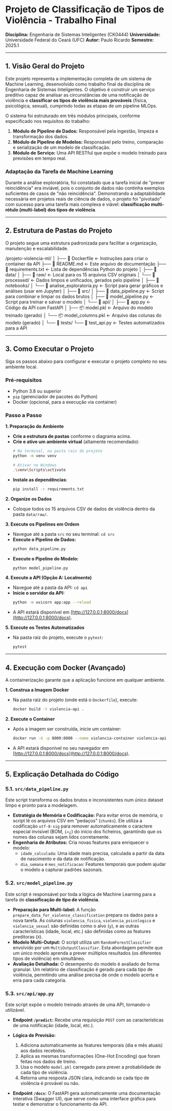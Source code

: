 # Projeto de Classificação de Tipos de Violência - Trabalho Final

**Disciplina:** Engenharia de Sistemas Inteligentes (CK0444)
**Universidade:** Universidade Federal do Ceará (UFC)
**Autor:** Paulo Ricardo
**Semestre:** 2025.1

---

## 1. Visão Geral do Projeto

Este projeto representa a implementação completa de um sistema de Machine Learning, desenvolvido como trabalho final da disciplina de Engenharia de Sistemas Inteligentes. O objetivo é construir um serviço preditivo capaz de analisar as circunstâncias de uma notificação de violência e **classificar os tipos de violência mais prováveis** (física, psicológica, sexual), cumprindo todas as etapas de um pipeline MLOps.

O sistema foi estruturado em três módulos principais, conforme especificado nos requisitos do trabalho:

1.  **Módulo de Pipeline de Dados:** Responsável pela ingestão, limpeza e transformação dos dados.
2.  **Módulo de Pipeline de Modelos:** Responsável pelo treino, comparação e serialização de um modelo de classificação.
3.  **Módulo de Serviço:** Uma API RESTful que expõe o modelo treinado para previsões em tempo real.

### Adaptação da Tarefa de Machine Learning

Durante a análise exploratória, foi constatado que a tarefa inicial de "prever reincidência" era inviável, pois o conjunto de dados não continha exemplos suficientes de casos de "não reincidência". Demonstrando a adaptabilidade necessária em projetos reais de ciência de dados, o projeto foi "pivotado" com sucesso para uma tarefa mais complexa e viável: **classificação multi-rótulo (multi-label) dos tipos de violência**.

---

## 2. Estrutura de Pastas do Projeto

O projeto segue uma estrutura padronizada para facilitar a organização, manutenção e escalabilidade.


/projeto-violencia-ml/
│
├── 📄 Dockerfile               <- Instruções para criar o container da API
├── 📄 README.md                <- Este arquivo de documentação
├── 📄 requirements.txt          <- Lista de dependências Python do projeto
│
├── 📁 data/
│   ├── 📁 raw/                  <- Local para os 15 arquivos CSV originais
│   └── 📁 processed/            <- Dados limpos e unificados, gerados pelo pipeline
│
├── 📁 notebooks/
│   └── 🐍 analise_exploratoria.py <- Script para gerar gráficos e análises (usar em Jupyter)
│
├── 📁 src/
│   ├── 🐍 data_pipeline.py     <- Script para combinar e limpar os dados brutos
│   ├── 🐍 model_pipeline.py    <- Script para treinar e salvar o modelo
│   └── 📁 api/
│       ├── 🐍 app.py           <- Código da API com FastAPI
│       ├── 📦 model.pkl        <- Arquivo do modelo treinado (gerado)
│       └── 📦 model_columns.pkl  <- Arquivo das colunas do modelo (gerado)
│
└── 📁 tests/
└── 🐍 test_api.py          <- Testes automatizados para a API


---

## 3. Como Executar o Projeto

Siga os passos abaixo para configurar e executar o projeto completo no seu ambiente local.

### Pré-requisitos

* Python 3.8 ou superior
* `pip` (gerenciador de pacotes do Python)
* Docker (opcional, para a execução via container)

### Passo a Passo

**1. Preparação do Ambiente**

* **Crie a estrutura de pastas** conforme o diagrama acima.
* **Crie e ative um ambiente virtual** (altamente recomendado):
    ```bash
    # No terminal, na pasta raiz do projeto
    python -m venv venv
    
    # Ativar no Windows
    .\venv\Scripts\activate
    ```
* **Instale as dependências**:
    ```bash
    pip install -r requirements.txt
    ```

**2. Organize os Dados**

* Coloque todos os 15 arquivos CSV de dados de violência dentro da pasta `data/raw/`.

**3. Execute os Pipelines em Ordem**

* Navegue até a pasta `src` no seu terminal: `cd src`
* **Execute o Pipeline de Dados:**
    ```bash
    python data_pipeline.py
    ```
* **Execute o Pipeline do Modelo:**
    ```bash
    python model_pipeline.py
    ```

**4. Execute a API (Opção A: Localmente)**

* Navegue até a pasta da API: `cd api`
* **Inicie o servidor da API:**
    ```bash
    python -m uvicorn app:app --reload
    ```
* A API estará disponível em [http://127.0.0.1:8000/docs](http://127.0.0.1:8000/docs).

**5. Execute os Testes Automatizados**

* Na pasta raiz do projeto, execute o `pytest`:
    ```bash
    pytest
    ```

---

## 4. Execução com Docker (Avançado)

A containerização garante que a aplicação funcione em qualquer ambiente.

**1. Construa a Imagem Docker**

* Na pasta raiz do projeto (onde está o `Dockerfile`), execute:
    ```bash
    docker build -t violencia-api .
    ```

**2. Execute o Container**

* Após a imagem ser construída, inicie um container:
    ```bash
    docker run -d -p 8000:8000 --name violencia-container violencia-api
    ```
* A API estará disponível no seu navegador em [http://127.0.0.1:8000/docs](http://127.0.0.1:8000/docs).

---

## 5. Explicação Detalhada do Código

### 5.1. `src/data_pipeline.py`

Este script transforma os dados brutos e inconsistentes num único dataset limpo e pronto para a modelagem.

* **Estratégia de Memória e Codificação:** Para evitar erros de memória, o script lê os arquivos CSV em "pedaços" (`chunks`). Ele utiliza a codificação `utf-8-sig` para remover automaticamente o caractere especial invisível (BOM, `ï»¿`) do início dos ficheiros, garantindo que os nomes das colunas sejam lidos corretamente.
* **Engenharia de Atributos:** Cria novas features para enriquecer o modelo:
    * `idade_calculada`: Uma idade mais precisa, calculada a partir da data de nascimento e da data de notificação.
    * `dia_semana` e `mes_notificacao`: Features temporais que podem ajudar o modelo a capturar padrões sazonais.

### 5.2. `src/model_pipeline.py`

Este script é responsável por toda a lógica de Machine Learning para a tarefa de **classificação de tipo de violência**.

* **Preparação para Multi-label:** A função `prepare_data_for_violence_classification` prepara os dados para a nova tarefa. As colunas `violencia_fisica`, `violencia_psicologica` e `violencia_sexual` são definidas como o alvo (`y`), e as outras características (idade, local, etc.) são definidas como as features preditoras (`X`).
* **Modelo Multi-Output:** O script utiliza um `RandomForestClassifier` envolvido por um `MultiOutputClassifier`. Esta abordagem permite que um único modelo aprenda a prever múltiplos resultados (os diferentes tipos de violência) em simultâneo.
* **Avaliação Detalhada:** O desempenho do modelo é avaliado de forma granular. Um relatório de classificação é gerado para cada tipo de violência, permitindo uma análise precisa de onde o modelo acerta e erra para cada categoria.

### 5.3. `src/api/app.py`

Este script expõe o modelo treinado através de uma API, tornando-o utilizável.

* **Endpoint `/predict`:** Recebe uma requisição `POST` com as características de uma notificação (idade, local, etc.).
* **Lógica de Previsão:**
    1.  Adiciona automaticamente as features temporais (dia e mês atuais) aos dados recebidos.
    2.  Aplica as mesmas transformações (One-Hot Encoding) que foram feitas nos dados de treino.
    3.  Usa o modelo `model.pkl` carregado para prever a probabilidade de cada tipo de violência.
    4.  Retorna uma resposta JSON clara, indicando se cada tipo de violência é provável ou não.

* **Endpoint `/docs`:** O FastAPI gera automaticamente uma documentação interativa (Swagger UI), que serve como uma interface gráfica para testar e demonstrar o funcionamento da API.
